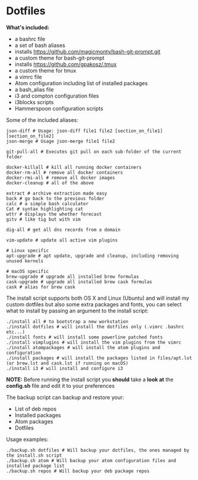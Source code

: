 # Dotfiles

**What's included:**
- a bashrc file
- a set of bash aliases
- installs https://github.com/magicmonty/bash-git-prompt.git
- a custom theme for bash-git-prompt
- installs https://github.com/gpakosz/.tmux
- a custom theme for tmux
- a vimrc file
- Atom configuration including list of installed packages
- a bash_alias file
- i3 and compton configuration files
- i3blocks scripts
- Hammerspoon configuration scripts

Some of the included aliases:
```
json-diff # Usage: json-diff file1 file2 [section_on_file1] [section_on_file2]
json-merge # Usage json-merge file1 file2

git-pull-all # Executes git pull on each sub-folder of the current folder

docker-killall # kill all running docker containers
docker-rm-all # remove all docker containers
docker-rmi-all # remove all docker images
docker-cleanup # all of the above

extract # archive extraction made easy
back # go back to the previous folder
calc # a simple bash calculator
Cat # syntax highlighting cat
wttr # displays the whether forecast
gitv # like tig but with vim

dig-all # get all dns records from a domain

vim-update # update all active vim plugins

# Linux specific
apt-upgrade # apt update, upgrade and cleanup, including removing unused kernels

# macOS specific
brew-upgrade # upgrade all installed brew formulas
cask-upgrade # upgrade all installed brew cask formulas
cask # alias for brew cask
```

The install script supports both OS X and Linux (Ubuntu) and will install my custom dotfiles but also some extra packages and fonts, you can select what to install by passing an argument to the install script:
```
./install all # to bootstrap a new workstation
./install dotfiles # will install the dotfiles only (.vimrc .bashrc etc...)
./install fonts # will install some powerline patched fonts
./install vimplugins # will install the vim plugins from the vimrc
./install atompackages # will install the atom plugins and configuration
./install packages # will install the packages listed in files/apt.lst (or brew.lst and cask.lst if running on macOS)
./install i3 # will install and configure i3
```

**NOTE:** Before running the install script you **should** take a **look at** the **config.sh** file and edit it to your preferences

The backup script can backup and restore your:
- List of deb repos
- Installed packages
- Atom packages
- Dotfiles

Usage examples:
```
./backup.sh dotfiles # Will backup your dotfiles, the ones managed by the install.sh script
./backup.sh atom # Will backup your atom configuration files and installed package list
./backup.sh repos # Will backup your deb package repos
```
